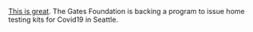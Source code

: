 <a href="https://finance.yahoo.com/news/gates-foundation-backed-program-soon-201628134.html">This is great</a>. The Gates Foundation is backing a program to issue home testing kits for Covid19 in Seattle. 
